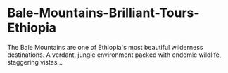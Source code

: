 # Bale-Mountains-Brilliant-Tours-Ethiopia
The Bale Mountains are one of Ethiopia's most beautiful wilderness destinations. A verdant, jungle environment packed with endemic wildlife, staggering vistas...
